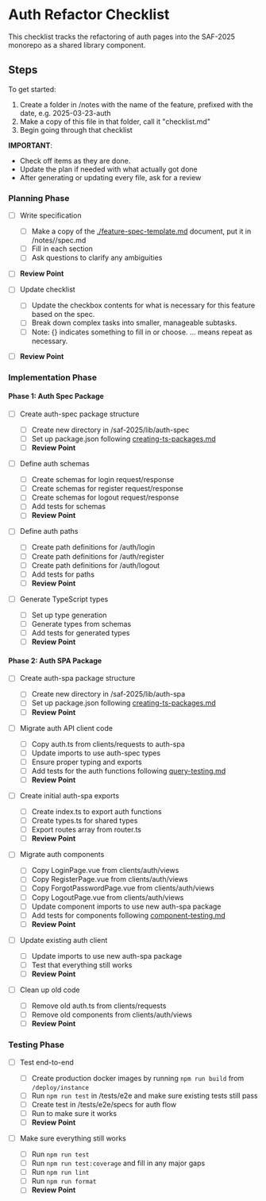 # Auth Refactor Checklist

This checklist tracks the refactoring of auth pages into the SAF-2025 monorepo as a shared library component.

## Steps

To get started:

1. Create a folder in /notes with the name of the feature, prefixed with the date, e.g. 2025-03-23-auth
2. Make a copy of this file in that folder, call it "checklist.md"
3. Begin going through that checklist

**IMPORTANT**:

- Check off items as they are done.
- Update the plan if needed with what actually got done
- After generating or updating every file, ask for a review

### Planning Phase

- [ ] Write specification
  - [ ] Make a copy of the [./feature-spec-template.md](./feature-spec-template.md) document, put it in /notes/<feature-folder>/spec.md
  - [ ] Fill in each section
  - [ ] Ask questions to clarify any ambiguities
- [ ] **Review Point**

- [ ] Update checklist
  - [ ] Update the checkbox contents for what is necessary for this feature based on the spec.
  - [ ] Break down complex tasks into smaller, manageable subtasks.
  - [ ] Note: {} indicates something to fill in or choose. ... means repeat as necessary.
- [ ] **Review Point**

### Implementation Phase

#### Phase 1: Auth Spec Package

- [ ] Create auth-spec package structure

  - [ ] Create new directory in /saf-2025/lib/auth-spec
  - [ ] Set up package.json following [creating-ts-packages.md](../lib/monorepo/docs/creating-ts-packages.md)
  - [ ] **Review Point**

- [ ] Define auth schemas

  - [ ] Create schemas for login request/response
  - [ ] Create schemas for register request/response
  - [ ] Create schemas for logout request/response
  - [ ] Add tests for schemas
  - [ ] **Review Point**

- [ ] Define auth paths

  - [ ] Create path definitions for /auth/login
  - [ ] Create path definitions for /auth/register
  - [ ] Create path definitions for /auth/logout
  - [ ] Add tests for paths
  - [ ] **Review Point**

- [ ] Generate TypeScript types
  - [ ] Set up type generation
  - [ ] Generate types from schemas
  - [ ] Add tests for generated types
  - [ ] **Review Point**

#### Phase 2: Auth SPA Package

- [ ] Create auth-spa package structure

  - [ ] Create new directory in /saf-2025/lib/auth-spa
  - [ ] Set up package.json following [creating-ts-packages.md](../lib/monorepo/docs/creating-ts-packages.md)
  - [ ] **Review Point**

- [ ] Migrate auth API client code

  - [ ] Copy auth.ts from clients/requests to auth-spa
  - [ ] Update imports to use auth-spec types
  - [ ] Ensure proper typing and exports
  - [ ] Add tests for the auth functions following [query-testing.md](../lib/vue-spa-dev/docs/query-testing.md)
  - [ ] **Review Point**

- [ ] Create initial auth-spa exports

  - [ ] Create index.ts to export auth functions
  - [ ] Create types.ts for shared types
  - [ ] Export routes array from router.ts
  - [ ] **Review Point**

- [ ] Migrate auth components

  - [ ] Copy LoginPage.vue from clients/auth/views
  - [ ] Copy RegisterPage.vue from clients/auth/views
  - [ ] Copy ForgotPasswordPage.vue from clients/auth/views
  - [ ] Copy LogoutPage.vue from clients/auth/views
  - [ ] Update component imports to use new auth-spa package
  - [ ] Add tests for components following [component-testing.md](../lib/vue-spa-dev/docs/component-testing.md)
  - [ ] **Review Point**

- [ ] Update existing auth client

  - [ ] Update imports to use new auth-spa package
  - [ ] Test that everything still works
  - [ ] **Review Point**

- [ ] Clean up old code
  - [ ] Remove old auth.ts from clients/requests
  - [ ] Remove old components from clients/auth/views
  - [ ] **Review Point**

### Testing Phase

- [ ] Test end-to-end

  - [ ] Create production docker images by running `npm run build` from `/deploy/instance`
  - [ ] Run `npm run test` in /tests/e2e and make sure existing tests still pass
  - [ ] Create test in /tests/e2e/specs for auth flow
  - [ ] Run to make sure it works
  - [ ] **Review Point**

- [ ] Make sure everything still works
  - [ ] Run `npm run test`
  - [ ] Run `npm run test:coverage` and fill in any major gaps
  - [ ] Run `npm run lint`
  - [ ] Run `npm run format`
  - [ ] **Review Point**
